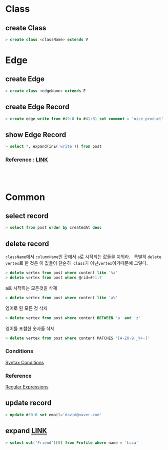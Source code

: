 # Class  
## create Class
```sql
> create class <className> extends V
```


# Edge  
## create Edge
```sql
> create class <edgeName> extends E
```
## create Edge Record
```sql
> create edge write from #49:0 to #41:81 set comment = 'nice product'
```
## show Edge Record
```sql
> select *, expand(inE('write')) from post
``` 
### Reference : [LINK](https://stackoverflow.com/questions/28534120/orientdb-sql-query-to-select-edge-and-vertex-fields-property) 

<br/>  

 

# Common  
## select record   

```sql
> select from post order by createdAt desc
```

## delete record
`className`에서 `columnName`인 곳에서 `a`로 시작되는 값들을 지워라.  
특별히 `delete vertex`로 한 것은 이 값들이 단순히  `class`가 아닌`vertex`이기때문에 그렇다.
```sql
> delete vertex from post where content like '%a'
> delete vertex from post where @rid=#41:7
```
a로 시작하는 모든것을 삭제
```sql
> delete vertex from post where content like 'a%'
```
영어로 된 모든 것 삭제
```sql
> delete vertex from post where content BETWEEN 'a' and 'z'
```
영어를 포함한 숫자들 삭제
```sql
> delete vertex from post where content MATCHES '[A-Z0-9._%+-]'
```
### Conditions
[Syntax Conditions](http://orientdb.com/docs/2.0/orientdb.wiki/SQL-Where.html)
### Reference
[Regular Expressions](http://www.regular-expressions.info/)

## update record
```sql
> update #50:0 set email='david@naver.com'
```

## expand [LINK]( http://orientdb.com/orientdb-improved-sql-filtering/)
```sql
> select out('Friend')[0] from Profile where name = 'Luca'
```


